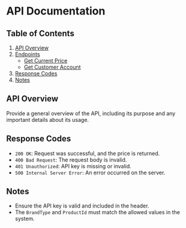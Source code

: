 # API Documentation

## Table of Contents
1. [API Overview](#api-overview)
2. [Endpoints](#endpoints)
    - [Get Current Price](Endpoints/getCurrentPrice.md#get-current-price)
    - [Get Customer Account](Endpoints/getCustomerAccount.md#get-customer-account)
3. [Response Codes](#response-codes)
4. [Notes](#notes)

## API Overview
Provide a general overview of the API, including its purpose and any important details about its usage.

## Response Codes
- `200 OK`: Request was successful, and the price is returned.
- `400 Bad Request`: The request body is invalid.
- `401 Unauthorized`: API key is missing or invalid.
- `500 Internal Server Error`: An error occurred on the server.

## Notes
- Ensure the API key is valid and included in the header.
- The `BrandType` and `ProductId` must match the allowed values in the system.
